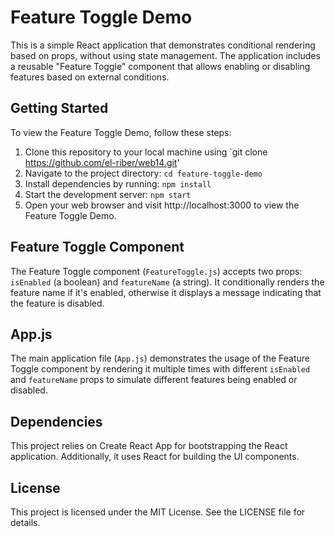 # Feature Toggle Demo

This is a simple React application that demonstrates conditional rendering based on props, without using state management. The application includes a reusable "Feature Toggle" component that allows enabling or disabling features based on external conditions.

## Getting Started

To view the Feature Toggle Demo, follow these steps:

1. Clone this repository to your local machine using `git clone https://github.com/el-riber/web14.git'
2. Navigate to the project directory: `cd feature-toggle-demo`
3. Install dependencies by running: `npm install`
4. Start the development server: `npm start`
5. Open your web browser and visit http://localhost:3000 to view the Feature Toggle Demo.

## Feature Toggle Component

The Feature Toggle component (`FeatureToggle.js`) accepts two props: `isEnabled` (a boolean) and `featureName` (a string). It conditionally renders the feature name if it's enabled, otherwise it displays a message indicating that the feature is disabled.

## App.js

The main application file (`App.js`) demonstrates the usage of the Feature Toggle component by rendering it multiple times with different `isEnabled` and `featureName` props to simulate different features being enabled or disabled.

## Dependencies

This project relies on Create React App for bootstrapping the React application. Additionally, it uses React for building the UI components.

## License

This project is licensed under the MIT License. See the LICENSE file for details.

